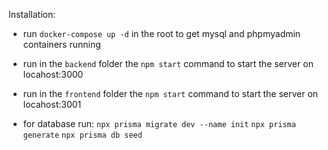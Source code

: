 Installation:

- run `docker-compose up -d` in the root to get mysql and phpmyadmin containers running
- run in the `backend` folder the `npm start` command to start the server on locahost:3000
- run in the `frontend` folder the `npm start` command to start the server on locahost:3001

- for database run:
`npx prisma migrate dev --name init`
`npx prisma generate`
`npx prisma db seed`